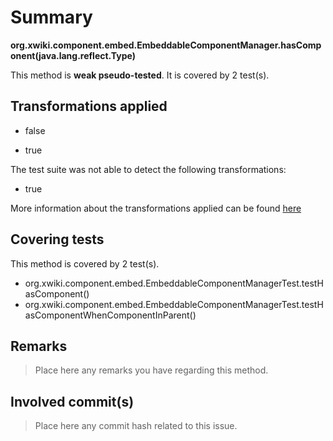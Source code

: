 # Summary
**org.xwiki.component.embed.EmbeddableComponentManager.hasComponent(java.lang.reflect.Type)**

This method is **weak pseudo-tested**.
It is covered by 2 test(s). 


## Transformations applied

- false

- true


The test suite was not able to detect the following transformations:
 * true 


More information about the transformations applied can be found [here](https://github.com/STAMP-project/pitest-descartes)

## Covering tests
This method is covered by 2 test(s).
* org.xwiki.component.embed.EmbeddableComponentManagerTest.testHasComponent()
* org.xwiki.component.embed.EmbeddableComponentManagerTest.testHasComponentWhenComponentInParent()


## Remarks
> Place here any remarks you have regarding this method.

## Involved commit(s)

> Place here any commit hash related to this issue.
